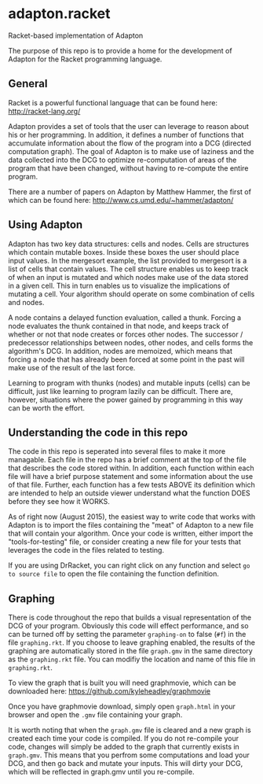 # adapton.racket
Racket-based implementation of Adapton

The purpose of this repo is to provide a home for the development of Adapton for 
the Racket programming language. 

## General

Racket is a powerful functional language that can be found here:
http://racket-lang.org/

Adapton provides a set of tools that the user can leverage to reason about his
or her programming. In addition, it defines a number of functions that accumulate
information about the flow of the program into a DCG (directed computation graph).
The goal of Adapton is to make use of laziness and the data collected into the DCG
to optimize re-computation of areas of the program that have been changed, without 
having to re-compute the entire program.

There are a number of papers on Adapton by Matthew Hammer, the first of which can 
be found here: http://www.cs.umd.edu/~hammer/adapton/


## Using Adapton 

Adapton has two key data structures: cells and nodes. Cells are structures
which contain mutable boxes. Inside these boxes the user should place input
values. In the mergesort example, the list provided to mergesort is a list
of cells that contain values. The cell structure enables us to keep track 
of when an input is mutated and which nodes make use of the data stored in a
given cell. This in turn enables us to visualize the implications of mutating
a cell. Your algorithm should operate on some combination of cells and nodes. 

A node contains a delayed function evaluation, called a thunk. Forcing a node
evaluates the thunk contained in that node, and keeps track of whether or not 
that node creates or forces other nodes. The successor / predecessor 
relationships between nodes, other nodes, and cells forms the algorithm's
DCG. In addition, nodes are memoized, which means that forcing a node that
has already been forced at some point in the past will make use of the result
of the last force. 

Learning to program with thunks (nodes) and mutable inputs (cells) can be 
difficult, just like learning to program lazily can be difficult. There are,
however, situations where the power gained by programming in this way can 
be worth the effort. 

## Understanding the code in this repo 

The code in this repo is seperated into several files to make it more managable.
Each file in the repo has a brief comment at the top of the file that describes 
the code stored within. In addition, each function within each file will have a 
brief purpose statement and some information about the use of that file. Further,
each function has a few tests ABOVE its definition which are intended to help 
an outside viewer understand what the function DOES before they see how it WORKS.

As of right now (August 2015), the easiest way to write code that works with Adapton
is to import the files containing the "meat" of Adapton to a new file that will 
contain your algorithm. Once your code is written, either import the "tools-for-testing" 
file, or consider creating a new file for your tests that leverages the code in 
the files related to testing.

If you are using DrRacket, you can right click on any function and select `go 
to source file` to open the file containing the function definition. 

## Graphing 

There is code throughout the repo that builds a visual representation of the DCG
of your program. Obviously this code will effect performance, and so can be turned 
off by setting the parameter `graphing-on` to false (`#f`) in the file `graphing.rkt`.
If you choose to leave graphing enabled, the results of the graphing are 
automatically stored in the file `graph.gmv` in the same directory as the `graphing.rkt`
file. You can modifiy the location and name of this file in `graphing.rkt`.

To view the graph that is built you will need graphmovie, which can be downloaded 
here: https://github.com/kyleheadley/graphmovie

Once you have graphmovie download, simply open `graph.html` in your browser and open
the `.gmv` file containing your graph. 

It is worth noting that when the `graph.gmv` file is cleared and a new graph is created
each time your code is compiled. If you do not re-compile your code, changes will 
simply be added to the graph that currently exists in `graph.gmv`. This means that you
perfrom some computations and load your DCG, and then go back and mutate your inputs. 
This will dirty your DCG, which will be reflected in graph.gmv until you re-compile.
